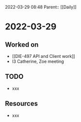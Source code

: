 2022-03-29 08:48
Parent:: [[Daily]]

# 2022-03-29

## Worked on

- [[DIE-497 API and Client work]]
- I3 Catherine, Zoe meeting

## TODO

- xxx

## Resources

- xxx
